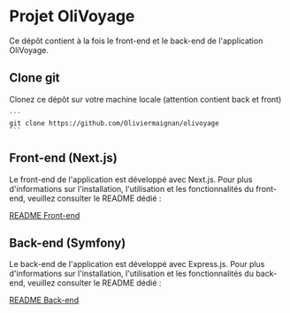 # Projet OliVoyage

Ce dépôt contient à la fois le front-end et le back-end de l'application OliVoyage.

## Clone git

Clonez ce dépôt sur votre machine locale (attention contient back et front)

    ```
    git clone https://github.com/Oliviermaignan/olivoyage
    ```
## Front-end (Next.js)

Le front-end de l'application est développé avec Next.js. Pour plus d'informations sur l'installation, l'utilisation et les fonctionnalités du front-end, veuillez consulter le README dédié :

[README Front-end](frontend_olivoyage/README.md)

## Back-end (Symfony)

Le back-end de l'application est développé avec Express.js. Pour plus d'informations sur l'installation, l'utilisation et les fonctionnalités du back-end, veuillez consulter le README dédié :

[README Back-end](backend_olivoyage/README.md)
